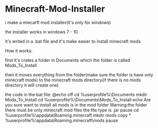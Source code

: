 # Minecraft-Mod-Installer
i make a miecarft mod installer(it's only for windows)

the installer works in windows 7 - 10

it's writed in a .bat file and it's make easier to install minecraft mods

How it works:

first it's crates a folder in Documents which the folder is called Mods_To_Install

then it moves everything from the folder(make sure the folder is have only minecraft mods) to the minecraft mods directory(if there is no mods directory it will create one)


the code in the bat file:
@echo off
cd %userprofile%\Documents
mkdir Mods_To_Install
cd %userprofile%\Documents\Mods_To_Install
echo Are you sure want to install all mods is in the mod folder Warning:the folder there must be only minecraft mod files the file type is .jar
pause 
cd %userprofile%\appdata\Roaming\.minecraft
mkdir mods
copy * %userprofile%\appdata\Roaming\.minecraft\mods
pause
